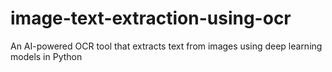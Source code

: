 # image-text-extraction-using-ocr
An AI-powered OCR tool that extracts text from images using deep learning models in Python
